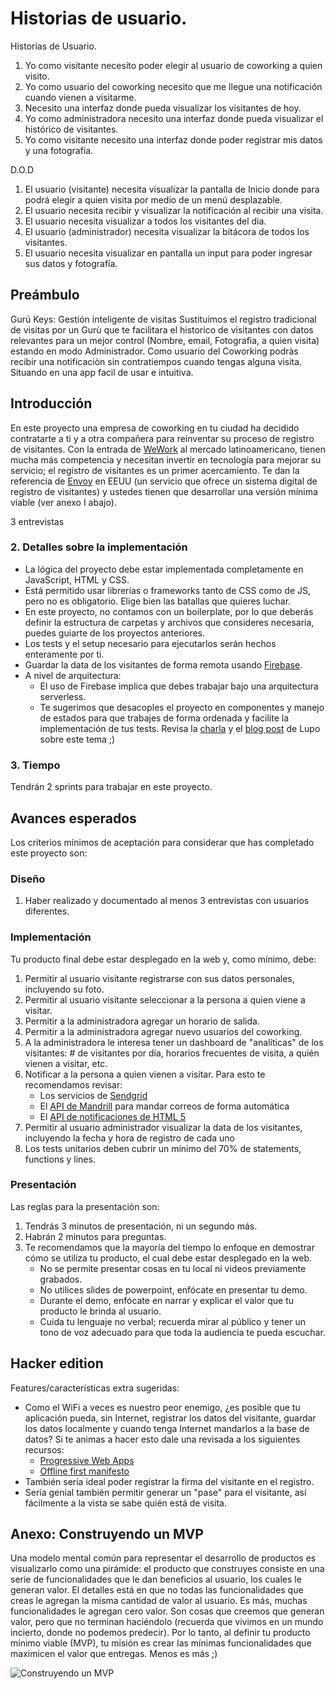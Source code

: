 
# Historias de usuario.

Historias de Usuario.
1. Yo como visitante necesito poder elegir al usuario de coworking a quien visito.
2. Yo como usuario del coworking necesito que me llegue una notificación cuando vienen a visitarme.
3. Necesito una interfaz donde pueda visualizar los visitantes de hoy.
4. Yo como administradora necesito una interfaz donde pueda visualizar el histórico de visitantes.
5. Yo como visitante necesito una interfaz donde poder registrar mis datos y una fotografía.

D.O.D

1. El usuario (visitante) necesita visualizar la pantalla de Inicio donde para podrá elegir a quien visita por medio de un menú desplazable.
2. El usuario necesita recibir y visualizar la notificación al recibir una visita.
3. El usuario necesita visualizar a todos los visitantes del dia.
4. El usuario (administrador) necesita visualizar la bitácora de todos los visitantes.
5. El usuario necesita visualizar en pantalla un input para poder ingresar sus datos y fotografía.

## Preámbulo

Gurú Keys: Gestión inteligente de visitas 
Sustituimos el registro tradicional de visitas por un Gurù que te facilitara el historico de visitantes con datos relevantes para un mejor control (Nombre, email, Fotografìa, a quien visita) estando en modo Administrador.
Como usuario del Coworking podràs recibir una notificaciòn sin contratiempos cuando tengas alguna visita.
Situando en una app facil de usar e intuitiva.


## Introducción

En este proyecto una empresa de coworking en tu ciudad ha
decidido contratarte a ti y a otra compañera para reinventar su proceso de
registro de visitantes. Con la entrada de [WeWork](https://www.wework.com/l/guadalajara)
al mercado latinoamericano, tienen mucha más competencia y necesitan invertir en
tecnología para mejorar su servicio; el registro de visitantes es un primer
acercamiento. Te dan la referencia de [Envoy](https://envoy.com/) en EEUU (un
servicio que ofrece un sistema digital de registro de visitantes) y ustedes
tienen que desarrollar una versión mínima viable (ver anexo I abajo).

3 entrevistas

### 2. Detalles sobre la implementación

* La lógica del proyecto debe estar implementada completamente en JavaScript, HTML y CSS.
* Está permitido usar librerías o frameworks tanto de CSS como de JS, pero no es
  obligatorio. Elige bien las batallas que quieres luchar.
* En este proyecto, no contamos con un boilerplate, por lo que deberás definir
  la estructura de carpetas y archivos que consideres necesaria, puedes guiarte
  de los proyectos anteriores.
* Los tests y el setup necesario para ejecutarlos serán hechos enteramente por
  ti.
* Guardar la data de los visitantes de forma remota usando [Firebase](https://firebase.google.com/).
* A nivel de arquitectura:
  * El uso de Firebase implica que debes trabajar bajo una arquitectura
    serverless.
  * Te sugerimos que desacoples el proyecto en componentes y manejo de estados
    para que trabajes de forma ordenada y facilite la implementación de tus
    tests. Revisa la [charla](https://www.youtube.com/watch?v=g_BxnUJTUSk) y
    el [blog post](https://medium.com/laboratoria-developers/arquitectura-de-interfaces-web-parte-1-a41053c2a1f2)
    de Lupo sobre este tema ;)

### 3. Tiempo

Tendrán 2 sprints para trabajar en este proyecto.

## Avances esperados

Los criterios mínimos de aceptación para considerar que has completado este
proyecto son:

### Diseño

1. Haber realizado y documentado al menos 3 entrevistas con usuarios diferentes.

### Implementación

Tu producto final debe estar desplegado en la web y, como mínimo, debe:

1. Permitir al usuario visitante registrarse con sus datos personales,
   incluyendo su foto.
2. Permitir al usuario visitante seleccionar a la persona a quien viene a
   visitar.
3. Permitir a la administradora agregar un horario de salida.
4. Permitir a la administradora agregar nuevo usuarios del coworking.
5. A la administradora le interesa tener un dashboard de "analíticas" de los
  visitantes: # de visitantes por día, horarios frecuentes de visita, a quién
  vienen a visitar, etc.
6. Notificar a la persona a quien vienen a visitar. Para esto te recomendamos
   revisar:
   * Los servicios de [Sendgrid](https://sendgrid.com/)
   * El [API de Mandrill](https://mandrillapp.com/docs/) para mandar correos de
     forma automática
   * El [API de notificaciones de HTML 5](https://developer.mozilla.org/en-US/docs/Web/API/notification)
7. Permitir al usuario administrador visualizar la data de los visitantes,
   incluyendo la fecha y hora de registro de cada uno
8. Los tests unitarios deben cubrir un mínimo del 70% de statements, functions y
   lines.

### Presentación

Las reglas para la presentación son:

1. Tendrás 3 minutos de presentación, ni un segundo más.
2. Habrán 2 minutos para preguntas.
3. Te recomendamos que la mayoría del tiempo lo enfoque en demostrar cómo se
   utiliza tu producto, el cual debe estar desplegado en la web.
   * No se permite presentar cosas en tu local ni videos previamente grabados.
   * No utilices slides de powerpoint, enfócate en presentar tu demo.
   * Durante el demo, enfócate en narrar y explicar el valor que tu producto le
     brinda al usuario.
   * Cuida tu lenguaje no verbal; recuerda mirar al público y tener un tono de
     voz adecuado para que toda la audiencia te pueda escuchar.

## Hacker edition

Features/características extra sugeridas:

* Como el WiFi a veces es nuestro peor enemigo, ¿es posible que tu aplicación
  pueda, sin Internet, registrar los datos del visitante, guardar los datos
  localmente y cuando tenga Internet mandarlos a la base de datos? Si te animas
  a hacer esto dale una revisada a los siguientes recursos:
  * [Progressive Web Apps](https://developers.google.com/web/progressive-web-apps/)
  * [Offline first manifesto](http://offlinefirst.org/)
* También sería ideal poder registrar la firma del visitante en el registro.
* Sería genial también permitir generar un "pase" para el visitante, así
  fácilmente a la vista se sabe quién está de visita.

## Anexo: Construyendo un MVP

Una modelo mental común para representar el desarrollo de productos es
visualizarlo como una pirámide: el producto que construyes consiste en una serie
de funcionalidades que le dan beneficios al usuario, los cuales le generan
valor. El detalles está en que no todas las funcionalidades que creas le agregan
la misma cantidad de valor al usuario. Es más, muchas funcionalidades le agregan
cero valor. Son cosas que creemos que generan valor, pero que no terminan
haciéndolo (recuerda que vivimos en un mundo incierto, donde no podemos
predecir). Por lo tanto, al definir tu producto mínimo viable (MVP), tu misión
es crear las mínimas funcionalidades que maximicen el valor que entregas. Menos
es más ;)

![Construyendo un MVP](https://lh5.googleusercontent.com/Y0pAAgnYJcYs0DCK2vo28H0709vIJ4OvMkGs5P1xCS4_6k3XQS0jqOA3KQLKsFX1SrCcOqab9jMwuTCRZVATELmlhFr5VihRIrftA5Fj8q0PFQ8JDoktKfHTrZX5CG4ASzv7vyxL)
